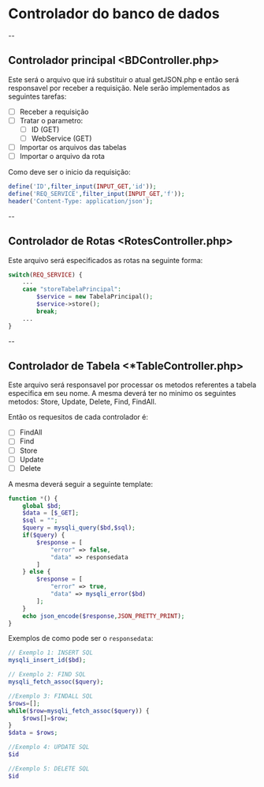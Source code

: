 # Controlador do banco de dados

--
## Controlador principal <BDController.php>
Este será o arquivo que irá substituir o atual getJSON.php e então será responsavel por receber a requisição.
Nele serão implementados as seguintes tarefas:
- [ ] Receber a requisição
- [ ] Tratar o parametro:
  - [ ] ID (GET)
  - [ ] WebService (GET)
- [ ] Importar os arquivos das tabelas
- [ ] Importar o arquivo da rota

Como deve ser o inicio da requisição:
``` php
define('ID',filter_input(INPUT_GET,'id'));
define('REQ_SERVICE',filter_input(INPUT_GET,'f'));
header('Content-Type: application/json');
```


--
## Controlador de Rotas <RotesController.php>
Este arquivo será especificados as rotas na seguinte forma:
``` php
switch(REQ_SERVICE) {
    ...
    case "storeTabelaPrincipal":
        $service = new TabelaPrincipal();
        $service->store();
        break;
    ...
}
```

--
## Controlador de Tabela <*TableController.php>
Este arquivo será responsavel por processar os metodos referentes a tabela especifica em seu nome. A mesma deverá ter no minimo os seguintes metodos: Store, Update, Delete, Find, FindAll.

Então os requesitos de cada controlador é:
- [ ] FindAll
- [ ] Find
- [ ] Store
- [ ] Update
- [ ] Delete

A mesma deverá seguir a seguinte template:
``` php
function *() {
    global $bd;
    $data = [$_GET];
    $sql = "";
    $query = mysqli_query($bd,$sql);
    if($query) {
        $response = [
            "error" => false,
            "data" => responsedata
        ]
    } else {
        $response = [
            "error" => true,
            "data" => mysqli_error($bd)
        ];
    }
    echo json_encode($response,JSON_PRETTY_PRINT);
}
```

Exemplos de como pode ser o `responsedata`:
``` php
// Exemplo 1: INSERT SQL
mysqli_insert_id($bd);

// Exemplo 2: FIND SQL
mysqli_fetch_assoc($query);

//Exemplo 3: FINDALL SQL
$rows=[];
while($row=mysqli_fetch_assoc($query)) {
    $rows[]=$row;
}
$data = $rows;

//Exemplo 4: UPDATE SQL
$id

//Exemplo 5: DELETE SQL
$id
```